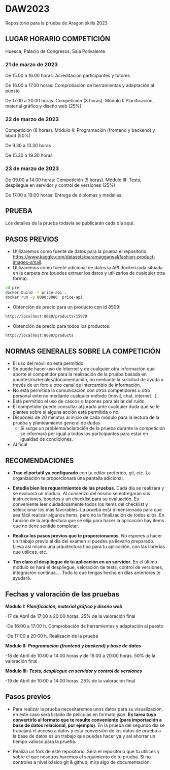 # DAW2023

Repositorio para la prueba de Aragon skills 2023

## LUGAR HORARIO COMPETICIÓN

Huesca, Palacio de Congresos, Sala Polivalente.

### 21 de marzo de 2023
De 15.00 a 16.00 horas: Acreditación participantes y tutores

De 16.00 a 17.00 horas: Comprobación de herramientas y adaptación al puesto

De 17.00 a 20.00 horas: Competición (3 horas). Módulo I: Planificación, material gráfico y diseño web (25%)


### 22 de marzo de 2023

Competición (8 horas). Módulo II: Programación (frontend y backend) y bbdd (50%)

De 9.30 a 13.30 horas

De 15.30 a 19.30 horas

### 23 de marzo de 2023
De 09.00 a 14.00 horas: Competición (5 horas). Módulo III: Tests, despliegue en servidor y control de versiones (25%)

De 17.00 a 19.00 horas: Entrega de diplomas y medallas.

## PRUEBA

Los detalles de la prueba todavía se publicarán cada día aquí.

## PASOS PREVIOS

- Utilizaremos como fuente de datos para la prueba el repositorio https://www.kaggle.com/datasets/paramaggarwal/fashion-product-images-small.
- Utilizaremos como fuente adicional de datos la API dockerizada situada en la carpeta _pre_ (puedes extraer los datos y utilizarlos de cualquier otra forma):

```bash
cd pre
docker build -t price-api .
docker run -p 8080:8080  price-api
```

- Obtención de precio para un producto con id 8509:

```bash
http://localhost:8080/products/15970
```

- Obtención de precio para todos los productos:

```bash
http://localhost:8080/products
```

## NORMAS GENERALES SOBRE LA COMPETICIÓN

- El uso del móvil no está permitido.
- Se puede hacer uso de Internet y de cualquier otra información que aporte el competidor para la realización de la prueba basada en apuntes/materiales/documentación, no mediante la solicitud de ayuda a través de un foro u otro canal de intercambio de información.
- No está permitida la comunicación con otros competidores u otro personal externo mediante cualquier método (móvil, chat, internet…).
- Está permitido el uso de cascos o tapones para aislar del ruido.
- El competidor puede consultar al jurado ante cualquier duda que se le plantee sobre si alguna acción está permitida o no.
- Disponéis de 20 minutos al inicio de cada módulo para la lectura de la prueba y planteamiento general de dudas
  - Si surge un problema/aclaración de la prueba durante la competición se informará por igual a todos los participantes para estar en igualdad de condiciones.
- Al final

## RECOMENDACIONES

- **Trae el portatil ya configurado** con tu editor preferido, git, etc. La organización te proporcionará una pantalla adicional.

- **Estudia bien los requerimientos de las pruebas**. Cada día se realizará y se evaluará un modulo. Al comienzo del mismo se entregarán sus instrucciones, bocetos y un checklist para su evaluación. Es conveniente leer cuidadosamente todos los items del checklist y seleccionar los más favorables. La prueba está dimensionada para que sea fácil realizar algunos items, pero no la finalización de todos ellos. En función de la arquitectura que se elija para hacer la aplicación hay items que no tiene sentido completar.

- **Realiza los pasos previos que te proporcionamos**. No esperes a hacer un trabajo previo al día del examen si puedes ya llevarlo preparado. Lleva así mismo una arquitectura tipo para tu aplicación, con las librerías que utilices, etc..

- **Ten claro el despliegue de tu aplicación en un servidor**. En el último módulo se hará el despliegue, valoración de tests, control de versiones, integración continua.... Todo lo que tengas hecho en días anteriores te ayudará.

## Fechas y valoración de las pruebas

**Módulo I:** **_Planificación, material gráfico y diseño web_**

-17 de Abril de 17:00 a 20:00 horas. 25% de la valoración final

-De 16:00 a 17:00 h. Comprobación de herramientas y adaptación al puesto

-De 17:00 a 20:00 h. Realizacin de la prueba

**Módulo II:** **_Programación (frontend y backend) y base de datos_**

-18 de Abril de 10:00 a 14:00 horas y de 16:00 a 20:00 horas. 50% de la valoración final

**Módulo III:** **_Tests, despliegue en servidor y control de versiones_**

-19 de Abril de 10:00 a 14:00 horas. 25% de la valoración final

## Pasos previos

- Para realizar la prueba necesitaremos unos datos para su visualización, en este caso será listado de películas en formato json. **Es tarea tuya convertirlo al formato que te resulte conveniente (para importación a base de datos relacional, por ejemplo)**. En la prueba del segundo día se trabajará el acceso a datos y esta conversión de los datos de prueba a la base de datos es un trabajo que puedes hacer ya y así ahorrar un tiempo valioso para la prueba.

- Realiza un fork de este repositorio. Será el repositorio que tu utilices y sobre el que nosotros haremos el seguimiento de tu prueba. Si no controlas a nivel básico git & github, mira algo de documentación.

